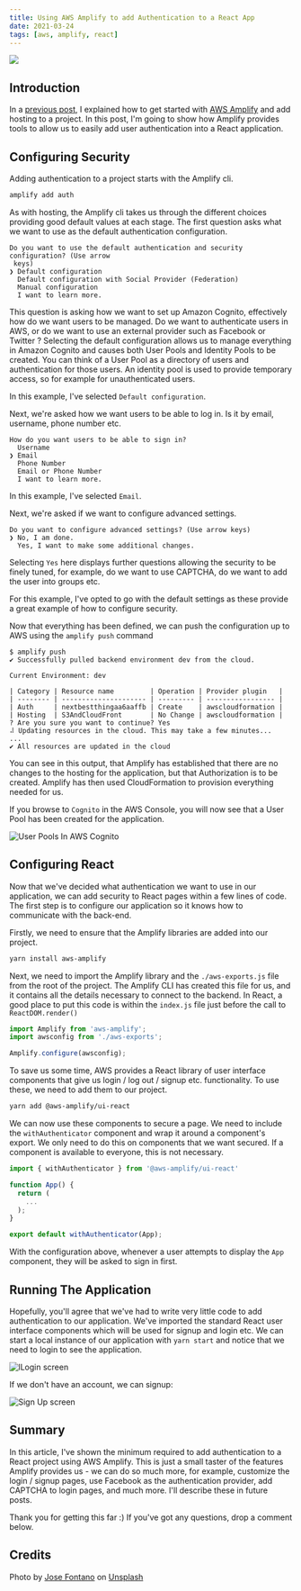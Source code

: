 ```yaml
---
title: Using AWS Amplify to add Authentication to a React App
date: 2021-03-24
tags: [aws, amplify, react]
---
```


![](/images/authentication.jpg)

## Introduction

In a [previous post](https://davidsalter.com/posts/hosting-react-applications-using-aws-amplify/), I explained how to get started with [AWS Amplify](https://aws.amazon.com/amplify/) and add hosting to a project. In this post, I'm going to show how Amplify provides tools to allow us to easily add user authentication into a React application.

## Configuring Security

Adding authentication to a project starts with the Amplify cli.

```bash
amplify add auth
```

As with hosting, the Amplify cli takes us through the different choices providing good default values at each stage. The first question asks what we want to use as the default authentication configuration.

```text
Do you want to use the default authentication and security configuration? (Use arrow
 keys)
❯ Default configuration
  Default configuration with Social Provider (Federation)
  Manual configuration
  I want to learn more.
```

This question is asking how we want to set up Amazon Cognito, effectively how do we want users to be managed. Do we want to authenticate users in AWS, or do we want to use an external provider such as Facebook or Twitter ? Selecting the default configuration allows us to manage everything in Amazon Cognito and causes both User Pools and Identity Pools to be created. You can think of a User Pool as a directory of users and authentication for those users. An identity pool is used to provide temporary access, so for example for unauthenticated users.

In this example, I've selected `Default configuration`.

Next, we're asked how we want users to be able to log in. Is it by email, username, phone number etc.

```text
How do you want users to be able to sign in?
  Username
❯ Email
  Phone Number
  Email or Phone Number
  I want to learn more.
```

In this example, I've selected `Email`.

Next, we're asked if we want to configure advanced settings.

```text
Do you want to configure advanced settings? (Use arrow keys)
❯ No, I am done.
  Yes, I want to make some additional changes.
```

Selecting `Yes` here displays further questions allowing the security to be finely tuned, for example, do we want to use CAPTCHA, do we want to add the user into groups etc.

For this example, I've opted to go with the default settings as these provide a great example of how to configure security.

Now that everything has been defined, we can push the configuration up to AWS using the `amplify push` command

```text
$ amplify push
✔ Successfully pulled backend environment dev from the cloud.

Current Environment: dev

| Category | Resource name         | Operation | Provider plugin   |
| -------- | --------------------- | --------- | ----------------- |
| Auth     | nextbestthingaa6aaffb | Create    | awscloudformation |
| Hosting  | S3AndCloudFront       | No Change | awscloudformation |
? Are you sure you want to continue? Yes
⠼ Updating resources in the cloud. This may take a few minutes...
...
✔ All resources are updated in the cloud
```

You can see in this output, that Amplify has established that there are no changes to the hosting for the application, but that Authorization is to be created. Amplify has then used CloudFormation to provision everything needed for us.

If you browse to `Cognito` in the AWS Console, you will now see that a User Pool has been created for the application.

![User Pools In AWS Cognito](https://cdn.hashnode.com/res/hashnode/image/upload/v1616623095227/R4zDoanGV.png)

## Configuring React

Now that we've decided what authentication we want to use in our application, we can add security to React pages within a few lines of code. The first step is to configure our application so it knows how to communicate with the back-end.

Firstly, we need to ensure that the Amplify libraries are added into our project.

```bash
yarn install aws-amplify
```

Next, we need to import the Amplify library and the `./aws-exports.js` file from the root of the project. The Amplify CLI has created this file for us, and it contains all the details necessary to connect to the backend. In React, a good place to put this code is within the `index.js` file just before the call to `ReactDOM.render()`

```js
import Amplify from 'aws-amplify';
import awsconfig from './aws-exports';

Amplify.configure(awsconfig);
```

To save us some time, AWS provides a React library of user interface components that give us login / log out / signup etc. functionality. To use these, we need to add them to our project.

```bash
yarn add @aws-amplify/ui-react
```

We can now use these components to secure a page. We need to include the `withAuthenticator` component and wrap it around a component's export. We only need to do this on components that we want secured. If a component is available to everyone, this is not necessary.

```js
import { withAuthenticator } from '@aws-amplify/ui-react'

function App() {
  return (
    ...
  );
}

export default withAuthenticator(App);
```

With the configuration above, whenever a user attempts to display the `App` component, they will be asked to sign in first.

## Running The Application

Hopefully, you'll agree that we've had to write very little code to add authentication to our application. We've imported the standard React user interface components which will be used for signup and login etc. We can start a local instance of our application with `yarn start` and notice that we need to login to see the application.

![lLogin screen](https://cdn.hashnode.com/res/hashnode/image/upload/v1616624460777/zGLhYksZt.png)

If we don't have an account, we can signup:

![Sign Up screen](https://cdn.hashnode.com/res/hashnode/image/upload/v1616624533456/DUpaAv1uW.png)

## Summary

In this article, I've shown the minimum required to add authentication to a React project using AWS Amplify. This is just a small taster of the features Amplify provides us - we can do so much more, for example, customize the login / signup pages, use Facebook as the authentication provider, add CAPTCHA to login pages, and much more. I'll describe these in future posts.

Thank you for getting this far :) If you've got any questions, drop a comment below.

## Credits

Photo by <a href="https://unsplash.com/@josenothose?utm_source=unsplash&utm_medium=referral&utm_content=creditCopyText">Jose Fontano</a> on <a href="https://unsplash.com/s/photos/padlock?utm_source=unsplash&utm_medium=referral&utm_content=creditCopyText">Unsplash</a>
